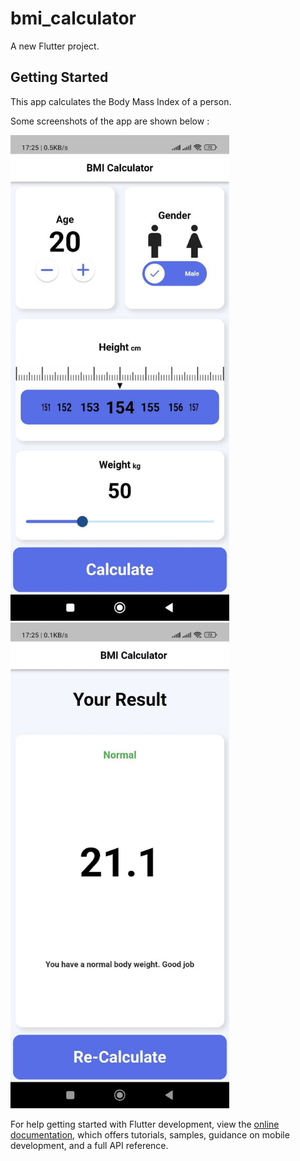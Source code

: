 # bmi_calculator

A new Flutter project.

## Getting Started

This app calculates the Body Mass Index of a person.

Some screenshots of the app are shown below :

<!-- ![screenshot](images/Screenshots/scr1.jpeg)
![screenshot](images/Screenshots/scr2.jpeg) -->

<img src="images/Screenshots/scr1.jpeg" width="350" height="777" />

<img src="images/Screenshots/scr2.jpeg" width="350" height="777" />

For help getting started with Flutter development, view the
[online documentation](https://docs.flutter.dev/), which offers tutorials,
samples, guidance on mobile development, and a full API reference.
